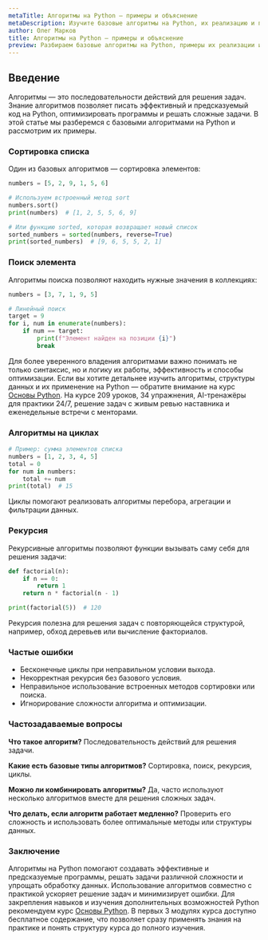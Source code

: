 ```yaml
---
metaTitle: Алгоритмы на Python — примеры и объяснение
metaDescription: Изучите базовые алгоритмы на Python, их реализацию и применение для решения практических задач с подробными объяснениями.
author: Олег Марков
title: Алгоритмы на Python — примеры и объяснение
preview: Разбираем базовые алгоритмы на Python, примеры их реализации и применение для решения задач.
---
```


## Введение

Алгоритмы — это последовательности действий для решения задач. Знание алгоритмов позволяет писать эффективный и предсказуемый код на Python, оптимизировать программы и решать сложные задачи.
В этой статье мы разберемся с базовыми алгоритмами на Python и рассмотрим их примеры.

### Сортировка списка

Один из базовых алгоритмов — сортировка элементов:

```python
numbers = [5, 2, 9, 1, 5, 6]

# Используем встроенный метод sort
numbers.sort()
print(numbers)  # [1, 2, 5, 5, 6, 9]

# Или функцию sorted, которая возвращает новый список
sorted_numbers = sorted(numbers, reverse=True)
print(sorted_numbers)  # [9, 6, 5, 5, 2, 1]
```

### Поиск элемента

Алгоритмы поиска позволяют находить нужные значения в коллекциях:

```python
numbers = [3, 7, 1, 9, 5]

# Линейный поиск
target = 9
for i, num in enumerate(numbers):
    if num == target:
        print(f"Элемент найден на позиции {i}")
        break
```

Для более уверенного владения алгоритмами важно понимать не только синтаксис, но и логику их работы, эффективность и способы оптимизации. Если вы хотите детальнее изучить алгоритмы, структуры данных и их применение на Python — обратите внимание на курс [Основы Python](https://purpleschool.ru/course/python-basics?utm_source=knowledgebase&utm_medium=article&utm_campaign=Algoritmy_na_Python_primery_i_obyasnenie).
На курсе 209 уроков, 34 упражнения, AI-тренажёры для практики 24/7, решение задач с живым ревью наставника и еженедельные встречи с менторами.

### Алгоритмы на циклах

```python
# Пример: сумма элементов списка
numbers = [1, 2, 3, 4, 5]
total = 0
for num in numbers:
    total += num
print(total)  # 15
```

Циклы помогают реализовать алгоритмы перебора, агрегации и фильтрации данных.

### Рекурсия

Рекурсивные алгоритмы позволяют функции вызывать саму себя для решения задачи:

```python
def factorial(n):
    if n == 0:
        return 1
    return n * factorial(n - 1)

print(factorial(5))  # 120
```

Рекурсия полезна для решения задач с повторяющейся структурой, например, обход деревьев или вычисление факториалов.

### Частые ошибки

* Бесконечные циклы при неправильном условии выхода.
* Некорректная рекурсия без базового условия.
* Неправильное использование встроенных методов сортировки или поиска.
* Игнорирование сложности алгоритма и оптимизации.

### Частозадаваемые вопросы

**Что такое алгоритм?**
Последовательность действий для решения задачи.

**Какие есть базовые типы алгоритмов?**
Сортировка, поиск, рекурсия, циклы.

**Можно ли комбинировать алгоритмы?**
Да, часто используют несколько алгоритмов вместе для решения сложных задач.

**Что делать, если алгоритм работает медленно?**
Проверить его сложность и использовать более оптимальные методы или структуры данных.

### Заключение

Алгоритмы на Python помогают создавать эффективные и предсказуемые программы, решать задачи различной сложности и упрощать обработку данных.
Использование алгоритмов совместно с практикой ускоряет решение задач и минимизирует ошибки. Для закрепления навыков и изучения дополнительных возможностей Python рекомендуем курс [Основы Python](https://purpleschool.ru/course/python-basics?utm_source=knowledgebase&utm_medium=article&utm_campaign=Algoritmy_na_Python_primery_i_obyasnenie).
В первых 3 модулях курса доступно бесплатное содержание, что позволяет сразу применять знания на практике и понять структуру курса до полного изучения.
